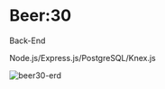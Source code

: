 # Beer:30

Back-End 

Node.js/Express.js/PostgreSQL/Knex.js

![beer30-erd](https://user-images.githubusercontent.com/40579877/57825766-952e1580-775d-11e9-9c4c-ce000b541e10.png)



